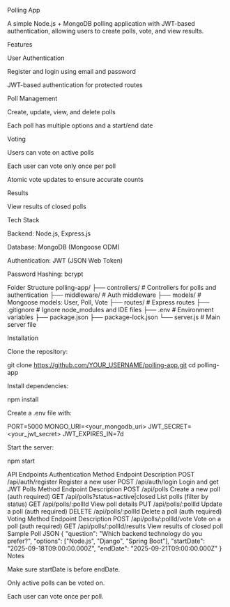 Polling App

A simple Node.js + MongoDB polling application with JWT-based authentication, allowing users to create polls, vote, and view results.

Features

User Authentication

Register and login using email and password

JWT-based authentication for protected routes

Poll Management

Create, update, view, and delete polls

Each poll has multiple options and a start/end date

Voting

Users can vote on active polls

Each user can vote only once per poll

Atomic vote updates to ensure accurate counts

Results

View results of closed polls

Tech Stack

Backend: Node.js, Express.js

Database: MongoDB (Mongoose ODM)

Authentication: JWT (JSON Web Token)

Password Hashing: bcrypt

Folder Structure
polling-app/
├── controllers/       # Controllers for polls and authentication
├── middleware/        # Auth middleware
├── models/            # Mongoose models: User, Poll, Vote
├── routes/            # Express routes
├── .gitignore         # Ignore node_modules and IDE files
├── .env               # Environment variables
├── package.json
├── package-lock.json
└── server.js          # Main server file

Installation

Clone the repository:

git clone https://github.com/YOUR_USERNAME/polling-app.git
cd polling-app


Install dependencies:

npm install


Create a .env file with:

PORT=5000
MONGO_URI=<your_mongodb_uri>
JWT_SECRET=<your_jwt_secret>
JWT_EXPIRES_IN=7d


Start the server:

npm start

API Endpoints
Authentication
Method	Endpoint	Description
POST	/api/auth/register	Register a new user
POST	/api/auth/login	Login and get JWT
Polls
Method	Endpoint	Description
POST	/api/polls	Create a new poll (auth required)
GET	/api/polls?status=active|closed	List polls (filter by status)
GET	/api/polls/:pollId	View poll details
PUT	/api/polls/:pollId	Update a poll (auth required)
DELETE	/api/polls/:pollId	Delete a poll (auth required)
Voting
Method	Endpoint	Description
POST	/api/polls/:pollId/vote	Vote on a poll (auth required)
GET	/api/polls/:pollId/results	View results of closed poll
Sample Poll JSON
{
  "question": "Which backend technology do you prefer?",
  "options": ["Node.js", "Django", "Spring Boot"],
  "startDate": "2025-09-18T09:00:00.000Z",
  "endDate": "2025-09-21T09:00:00.000Z"
}
Notes

Make sure startDate is before endDate.

Only active polls can be voted on.

Each user can vote once per poll.
